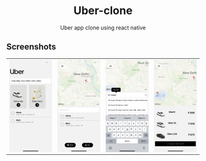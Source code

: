 <div align="center">
        
# Uber-clone
Uber app clone using react native


</div>

## Screenshots
<table>
        <tr>
          <td><img src = "https://github.com/dhanajitkapali/myDigitalAssets/blob/master/ProjectScreenshots/UberCloneReactNative/IMG_1.PNG" ></td>
          <td><img src = "https://github.com/dhanajitkapali/myDigitalAssets/blob/master/ProjectScreenshots/UberCloneReactNative/IMG_2.PNG" ></td>
          <td><img src = "https://github.com/dhanajitkapali/myDigitalAssets/blob/master/ProjectScreenshots/UberCloneReactNative/IMG_3.PNG" ></td>
          <td><img src = "https://github.com/dhanajitkapali/myDigitalAssets/blob/master/ProjectScreenshots/UberCloneReactNative/IMG_4.PNG" ></td>          
        </tr>
</table>    



